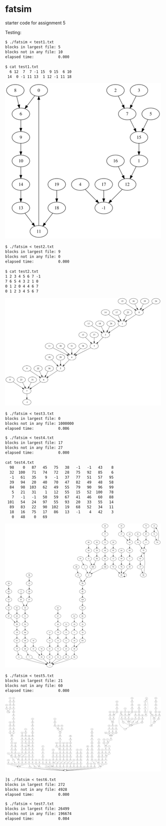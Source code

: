 # fatsim

starter code for assignment 5

Testing:

```
$ ./fatsim < test1.txt
blocks in largest file: 5
blocks not in any file: 10
elapsed time:           0.000

$ cat test1.txt
  6 12  7  7 -1 15  9 15  6 10
 14  0 -1 11 13  1 12 -1 11 18
```
![graph for test1.txt](test1.svg "graph for test1.txt")

```
$ ./fatsim < test2.txt
blocks in largest file: 9
blocks not in any file: 0
elapsed time:           0.000

$ cat test2.txt
1 2 3 4 5 6 7 -1
7 6 5 4 3 2 1 0
0 1 2 0 4 4 6 7
0 1 2 3 4 5 6 7
```
![graph for test2.txt](test2.svg "graph for test2.txt")

```
$ ./fatsim < test3.txt
blocks in largest file: 0
blocks not in any file: 1000000
elapsed time:           0.006
```

```
$ ./fatsim < test4.txt
blocks in largest file: 17
blocks not in any file: 27
elapsed time:           0.000

cat test4.txt
  98    0   87   45   75   38   -1   -1   43    8
  32  100   71   74   72   28   75   92   85    6
  -1   61   35    9   -1   37   77   51   57   95
  39   94   20   40   70   47   82   49   48   58
  84   98  103   62   49   55   79   90   96   99
   5   21   31    1   12   55   15   52  100   78
   7   -1   -1   50   59   67   41   46   60   88
 101   54   24   97   55   93   20   33   55   14
  89   83   22   90  102   19   68   52   34   11
  18   16   75   17   86   13   -1    4   42    3
   0   48    0   69
```
![graph for test4.txt](test4.svg "graph for test4.txt")

```
$ ./fatsim < test5.txt
blocks in largest file: 21
blocks not in any file: 60
elapsed time:           0.000
```
![graph for test5.txt](test5.svg "graph for test5.txt")

```
]$ ./fatsim < test6.txt
blocks in largest file: 272
blocks not in any file: 4928
elapsed time:           0.000
```

```
$ ./fatsim < test7.txt
blocks in largest file: 26499
blocks not in any file: 196674
elapsed time:           0.084
```
